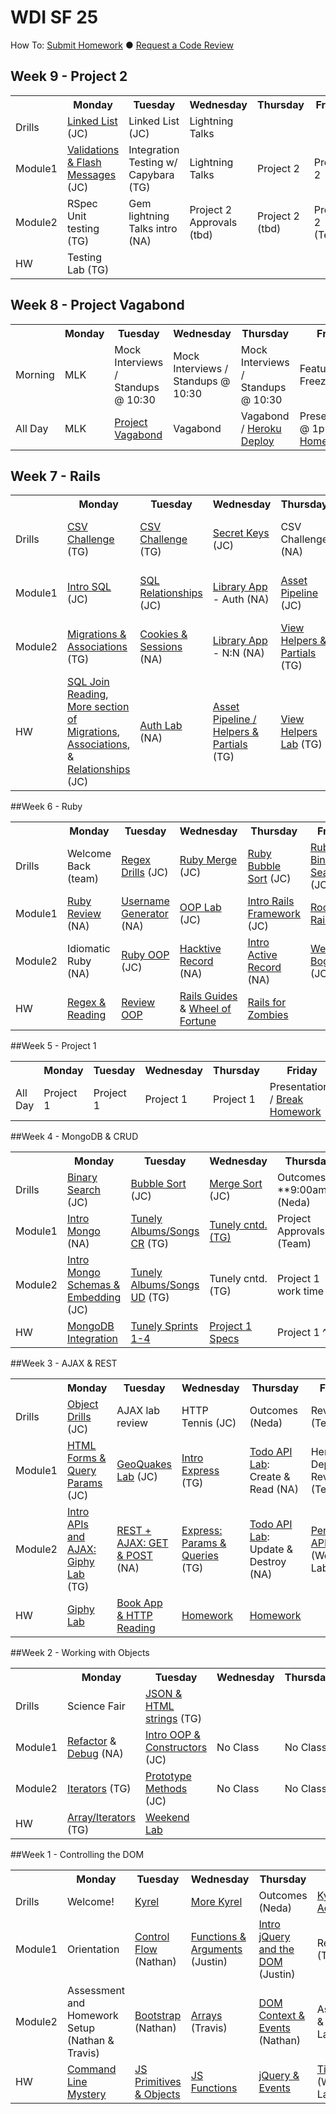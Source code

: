 # WDI SF 25

How To: [Submit Homework](/how-tos/homework-submission.md) ● [Request a Code Review](/how-tos/request-a-code-review.md)

<!--## Week 12  - Broad Topic
<table>
	<tr>
  	<th></th>
    <th>Monday</th>
    <th>Tuesday</th>
    <th>Wednesday</th>
    <th>Thursday</th>
    <th>Friday</th>
  </tr>
  <tr>
    <td>Drills</td>
    <td>Drill (tbd)</td>
    <td>Drill (tbd)</td>
    <td>Drill (tbd)</td>
    <td>Drill (tbd)</td>
    <td>Review (Team)</td>
  </tr>
  <tr>
    <td>Module1</td>
    <td>Topic (tbd)</td>
    <td>Topic (tbd)</td>
    <td>Topic (tbd)</td>
    <td>Topic (tbd)</td>
    <td>Review (Team)</td>
  </tr>
  <tr>
    <td>Module2</td>
    <td>Topic (tbd)</td>
    <td>Topic (tbd)</td>
    <td>Topic (tbd)</td>
    <td>Topic (tbd)</td>
    <td>Weekend Lab (Team)</td>
  </tr>
  <tr>
    <td>HW</td>
    <td>Reading (tbd)</td>
    <td>Reading (tbd)</td>
    <td>Reading (tbd)</td>
    <td>Reading (tbd)</td>
    <td></td>
  </tr>
</table>
-->

<!--## Week 11  - Broad Topic
<table>
	<tr>
  	<th></th>
    <th>Monday</th>
    <th>Tuesday</th>
    <th>Wednesday</th>
    <th>Thursday</th>
    <th>Friday</th>
  </tr>
  <tr>
    <td>Drills</td>
    <td>Drill (tbd)</td>
    <td>Drill (tbd)</td>
    <td>Drill (tbd)</td>
    <td>Drill (tbd)</td>
    <td>Review (Team)</td>
  </tr>
  <tr>
    <td>Module1</td>
    <td>Topic (tbd)</td>
    <td>Topic (tbd)</td>
    <td>Topic (tbd)</td>
    <td>Topic (tbd)</td>
    <td>Review (Team)</td>
  </tr>
  <tr>
    <td>Module2</td>
    <td>Topic (tbd)</td>
    <td>Topic (tbd)</td>
    <td>Topic (tbd)</td>
    <td>Topic (tbd)</td>
    <td>Weekend Lab (Team)</td>
  </tr>
  <tr>
    <td>HW</td>
    <td>Reading (tbd)</td>
    <td>Reading (tbd)</td>
    <td>Reading (tbd)</td>
    <td>Reading (tbd)</td>
    <td></td>
  </tr>
</table>-->


<!--## Week 10  - Broad Topic
<table>
	<tr>
  	<th></th>
    <th>Monday</th>
    <th>Tuesday</th>
    <th>Wednesday</th>
    <th>Thursday</th>
    <th>Friday</th>
  </tr>
  <tr>
    <td>Drills</td>
    <td>Drill (tbd)</td>
    <td>Drill (tbd)</td>
    <td>Drill (tbd)</td>
    <td>Drill (tbd)</td>
    <td>Review (Team)</td>
  </tr>
  <tr>
    <td>Module1</td>
    <td>Topic (tbd)</td>
    <td>Topic (tbd)</td>
    <td>Topic (tbd)</td>
    <td>Topic (tbd)</td>
    <td>Review (Team)</td>
  </tr>
  <tr>
    <td>Module2</td>
    <td>Topic (tbd)</td>
    <td>Topic (tbd)</td>
    <td>Topic (tbd)</td>
    <td>Topic (tbd)</td>
    <td>Weekend Lab (Team)</td>
  </tr>
  <tr>
    <td>HW</td>
    <td>Reading (tbd)</td>
    <td>Reading (tbd)</td>
    <td>Reading (tbd)</td>
    <td>Reading (tbd)</td>
    <td></td>
  </tr>
</table>-->

## Week 9  -  Project 2
<table>
<tr>
    <th></th>
    <th>Monday</th>
    <th>Tuesday</th>
    <th>Wednesday</th>
    <th>Thursday</th>
    <th>Friday</th>
  </tr>
  <tr>
    <td>Drills</td>
    <td><a href="https://github.com/sf-wdi-25/notes/tree/master/week-09-project2/drills">Linked List</a> (JC)</td>
    <td>Linked List (JC)</td>
    <td>Lightning Talks</td>
    <td></td>
    <td></td>
  </tr>
  <tr>
    <td>Module1</td>
    <td><a href="https://github.com/sf-wdi-25/flash_validator">Validations & Flash Messages</a> (JC)</td>
    <td>Integration Testing w/ Capybara (TG)</td>
    <td>Lightning Talks</td>
    <td>Project 2</td>
    <td>Project 2</td>
  </tr>
  <tr>
    <td>Module2</td>
    <td>RSpec Unit testing (TG)</td>
    <td>Gem lightning Talks intro (NA)</td>
    <td>Project 2 Approvals (tbd)</td>
    <td>Project 2 (tbd)</td>
    <td>Project 2 (Team)</td>
  </tr>
  <tr>
    <td>HW</td>
    <td>Testing Lab (TG)</td>
    <td></td>
    <td></td>
    <td></td>
    <td></td>
  </tr>
</table>

## Week 8  - Project Vagabond
<table>
  <tr>
    <th></th>
    <th>Monday</th>
    <th>Tuesday</th>
    <th>Wednesday</th>
    <th>Thursday</th>
    <th>Friday</th>
  </tr>
  <tr>
    <td>Morning</td>
    <td>MLK</td>
    <td>Mock Interviews / Standups @ 10:30</td>
    <td>Mock Interviews / Standups @ 10:30</td>
    <td>Mock Interviews / Standups @ 10:30</td>
    <td>Feature Freeze!</td>
  </tr>
  <tr>
    <td>All Day</td>
    <td>MLK</td>
    <td><a href="https://github.com/sf-wdi-25/project-vagabond">Project Vagabond</a></td>
    <td>Vagabond</td>
    <td>Vagabond / <a href="/how-tos/deploy-rails-to-heroku.md">Heroku Deploy</a></td>
    <td>Presentations @ 1pm - <a href="https://github.com/sf-wdi-25/notes/blob/master/week-08-vagabond/homework/README.md">Homework</a></td>
  </tr>
</table>

## Week 7  - Rails
<table>
	<tr>
  	<th></th>
    <th>Monday</th>
    <th>Tuesday</th>
    <th>Wednesday</th>
    <th>Thursday</th>
    <th>Friday</th>
  </tr>
  <tr>
    <td>Drills</td>
    <td><a href="https://github.com/sf-wdi-25/csv_challenge">CSV Challenge</a> (TG)</td>
    <td><a href="https://github.com/sf-wdi-25/csv_challenge">CSV Challenge</a> (TG)</td>
    <td><a href="https://github.com/sf-wdi-25/notes/tree/master/week-07-rails/drills#day-3-secret-keys">Secret Keys </a>(JC)</td>
    <td>CSV Challenge (NA)</td>
    <td><a href="/week-07-rails/drills/project-planning-rails.md">Rails Project Planning</a> (team)</td>
  </tr>
  <tr>
    <td>Module1</td>
    <td><a href="/week-07-rails/day-01-SQL-associations/dawn-intro-SQL">Intro SQL</a> (JC)</td>
    <td><a href="/week-07-rails/day-02-SQL-relationships/dawn-SQL-relationships">SQL Relationships</a> (JC)</td>
    <td><a href="https://github.com/sf-wdi-25/public_library_app">Library App</a> - Auth (NA)</td>
    <td><a href="https://github.com/sf-wdi-25/asset_pipeline_poem">Asset Pipeline</a> (JC)</td>
    <td>Project planning with Rails (Team)</td>
  </tr>
  <tr>
    <td>Module2</td>
    <td><a href="/week-07-rails/day-01-SQL-associations/dusk-migrations-associations">Migrations & Associations</a> (TG)</td>
    <td><a href="/week-07-rails/day-02-SQL-relationships/dusk-sessions-cookies/README.md">Cookies & Sessions</a> (NA)</td>
    <td><a href="https://github.com/sf-wdi-25/public_library_app">Library App</a> - N:N (NA)</td>
    <td><a href="https://github.com/sf-wdi-25/notes/tree/master/week-07-rails/day-04-rails/dusk-views"> View Helpers & Partials</a> (TG)</td>
    <td>Outcomes (Neda) / <a href="https://github.com/sf-wdi-25/notes/blob/master/how-tos/github-collaboration-workflow.md">Git Flow</a> (HS)</td>
  </tr>
  <tr>
    <td>HW</td>
    <td><a href="https://github.com/sf-wdi-25/notes/blob/master/week-07-rails/day-01-SQL-associations/dawn-intro-SQL/joins.md">SQL Join Reading</a>, <a href="https://github.com/sf-wdi-25/breweries_models_and_migrations#more">More section of Migrations</a>, <a href="http://guides.rubyonrails.org/association_basics.html#why-associations-questionmark">Associations</a>, & <a href="https://github.com/sf-wdi-25/notes/blob/master/week-07-rails/day-02-SQL-relationships/dawn-SQL-relationships/README.md">Relationships</a> (JC)</td>
    <td><a href="https://github.com/sf-wdi-25/notes/tree/master/week-07-rails/homework#day-2">Auth Lab</a> (NA)</td>
    <td><a href="https://github.com/sf-wdi-25/notes/tree/master/week-07-rails/homework#day-3">Asset Pipeline / Helpers & Partials</a> (TG)</td>
    <td><a href="https://github.com/sf-wdi-25/notes/tree/master/week-07-rails/homework#day-4">View Helpers Lab</a> (TG)</td>
    <td><a href="https://github.com/sf-wdi-25/rails-drills-to-CRUD">Rails drills and CRUD app</a> (TG)</td>
  </tr>
</table>

##Week 6  - Ruby
<table>
	<tr>
  	<th></th>
    <th>Monday</th>
    <th>Tuesday</th>
    <th>Wednesday</th>
    <th>Thursday</th>
    <th>Friday</th>
  </tr>
  <tr>
    <td>Drills</td>
    <td>Welcome Back (team)</td>
    <td><a href="https://github.com/sf-wdi-25/regex-craigslist-app">Regex Drills</a> (JC)</td>
    <td><a href="https://github.com/sf-wdi-25/rubyMerge">Ruby Merge</a> (JC)</td>
    <td><a href="https://github.com/sf-wdi-21/bubble_sort_ruby">Ruby Bubble Sort</a> (JC)</td>
    <td><a href="https://github.com/sf-wdi-25/binary_search_tester">Ruby Binary Search</a> (JC)</td>
  </tr>
  <tr>
    <td>Module1</td>
    <td><a href="/week-06-ruby/day-01/dawn-intro-ruby">Ruby Review</a> (NA)</td>
    <td><a href="https://github.com/sf-wdi-25/username_generator">Username Generator</a> (NA)</td>
    <td><a href="https://github.com/sf-wdi-25/ruby-oop-lab">OOP Lab</a> (JC)</td>
    <td><a href="/week-06-ruby/day-04/dawn-intro-to-rails">Intro Rails Framework</a> (JC)</td>
    <td><a href="/week-06-ruby/day-05-Review/dawn-rock-n-rails">Rock-n-Rails</a>(JC)</td>
  </tr>
  <tr>
    <td>Module2</td>
    <td>Idiomatic Ruby (NA)</td>
    <td><a href="/week-06-ruby/day-02/dusk-ruby-OOP">Ruby OOP</a> (JC)</td>
    <td><a href="https://github.com/sf-wdi-25/hacktive_record">Hacktive Record</a> (NA)</td>
    <td><a href="https://github.com/sf-wdi-25/conference_app">Intro Active Record</a> (NA)</td>
    <td><a href="https://github.com/sf-wdi-25/rails_bog_app">Weekend Bog App</a> (JC)</td>
  </tr>
  <tr>
    <td>HW</td>
    <td><a href="week-06-ruby/homework">Regex & Reading</a></td>
    <td><a href="week-06-ruby/homework">Review OOP</a></td>
    <td><a href="week-06-ruby/homework">Rails Guides</a> & <a href="https://github.com/sf-wdi-25/wheel_of_fortune">Wheel of Fortune</a></td>
    <td><a href="week-06-ruby/homework">Rails for Zombies</a></td>
    <td></td>
  </tr>
</table>

##Week 5  - Project 1
<table>
	<tr>
  	<th></th>
    <th>Monday</th>
    <th>Tuesday</th>
    <th>Wednesday</th>
    <th>Thursday</th>
    <th>Friday</th>
  </tr>
  <tr>
    <td>All Day</td>
    <td>Project 1</td>
    <td>Project 1</td>
    <td>Project 1</td>
    <td>Project 1</td>
    <td>Presentations / <a href="week-05/homework">Break Homework</a></td>
  </tr>
</table>

##Week 4 - MongoDB & CRUD
<table>
	<tr>
  	<th></th>
    <th>Monday</th>
    <th>Tuesday</th>
    <th>Wednesday</th>
    <th>Thursday</th>
    <th>Friday</th>
  </tr>
  <tr>
    <td>Drills</td>
    <td><a href="week-04-mongo-database/drills#day-1-binary-search">Binary Search</a> (JC)</td>
    <td><a href="week-04-mongo-database/drills/README.md#day-2-bubble-sort">Bubble Sort</a> (JC)</td>
    <td><a href="week-04-mongo-database/drills#day-3-merge-sort">Merge Sort</a> (JC)</td>
    <td>Outcomes **9:00am** (Neda)</td>
    <td>Review (Team)</td>
  </tr>
  <tr>
    <td>Module1</td>
    <td><a href="week-04-mongo-database/day-01-mongo/dawn-mongo">Intro Mongo</a> (NA)</td>
    <td><a href="http://github.com/sf-wdi-25/tunely">Tunely Albums/Songs CR</a> (TG)</td>
    <td><a href="http://github.com/sf-wdi-25/tunely">Tunely cntd. (TG)</a></td>
    <td>Project Approvals (Team)</td>
    <td>Review / Projects (Team)</td>
  </tr>
  <tr>
    <td>Module2</td>
    <td><a href="/week-04-mongo-database/day-01-mongo/dusk-schemas_and_embedding">Intro Mongo Schemas & Embedding</a> (JC)</td>
    <td><a href="http://github.com/sf-wdi-25/tunely">Tunely Albums/Songs UD</a> (TG)</td>
    <td>Tunely cntd. (TG)</td>
    <td>Project 1 work time</td>
    <td>Weekend Lab (Team)</td>
  </tr>
  <tr>
    <td>HW</td>
    <td><a href="week-04-mongo-database/homework">MongoDB Integration</a></td>
    <td><a href="week-04-mongo-database/homework">Tunely Sprints 1-4</a></td>
    <td><a href="/how-tos/project-01-requirements.md">Project 1 Specs</a></td>
    <td>Project 1 ^_^</td>
    <td></td>
  </tr>
</table>

##Week 3  - AJAX & REST
<table>
	<tr>
  	<th></th>
    <th>Monday</th>
    <th>Tuesday</th>
    <th>Wednesday</th>
    <th>Thursday</th>
    <th>Friday</th>
  </tr>
  <tr>
    <td>Drills</td>
    <td><a href="week-03-ajax-json-express/drills">Object Drills</a> (JC)</td>
    <td>AJAX lab review</td>
    <td>HTTP Tennis (JC)</td>
    <td>Outcomes (Neda)</td>
    <td>Review (Team)</td>
  </tr>
  <tr>
    <td>Module1</td>
    <td><a href="week-03-ajax-json-express/day-01-intro-ajax/dawn-forms">HTML Forms & Query Params</a> (JC)</td>
    <td><a href="https://github.com/sf-wdi-25/geoquakes-lite">GeoQuakes Lab</a> (JC)</td>
    <td><a href="week-03-ajax-json-express/day-03-intro-express/dawn-express">Intro Express</a> (TG)</td>
    <td><a href="week-03-ajax-json-express/day-04-json-api/dawn-create-read">Todo API Lab</a>: Create & Read (NA)</td>
    <td>Heroku Deploy & Review (Team)</td>
  </tr>
  <tr>
    <td>Module2</td>
    <td><a href="week-03-ajax-json-express/day-01-intro-ajax/dusk-intro-ajax">Intro APIs and AJAX: Giphy Lab</a> (TG)</td>
    <td><a href="week-03-ajax-json-express/day-02-ajax/dusk-get-post">REST + AJAX: GET & POST</a> (NA)</td>
    <td><a href="week-03-ajax-json-express/day-03-intro-express/dusk-express">Express: Params & Queries</a> (TG)</td>
    <td><a href="week-03-ajax-json-express/day-04-json-api/dusk-update-destroy">Todo API Lab</a>: Update & Destroy (NA)</td>
    <td><a href="https://github.com/sf-wdi-25/express_self_api">Personal API</a> (Weekend Lab)</td>
  </tr>
  <tr>
    <td>HW</td>
    <td><a href="week-03-ajax-json-express/homework/README.md">Giphy Lab</a></td>
    <td><a href="week-03-ajax-json-express/homework/README.md">Book App & HTTP Reading</a></td>
    <td><a href="week-03-ajax-json-express/homework/README.md">Homework</a></td>
    <td><a href="week-03-ajax-json-express/homework/README.md">Homework</a></td>
    <td></td>
  </tr>
</table>

##Week 2  - Working with Objects
<table>
	<tr>
  	<th></th>
    <th>Monday</th>
    <th>Tuesday</th>
    <th>Wednesday</th>
    <th>Thursday</th>
    <th>Friday</th>
  </tr>
  <tr>
    <td>Drills</td>
    <td>Science Fair</td>
    <td><a href="https://github.com/sf-wdi-25/html_strings">JSON & HTML strings</a> (TG)</td>
    <td></td>
    <td></td>
    <td></td>
  </tr>
  <tr>
    <td>Module1</td>
    <td><a href="/week-02-working-with-objects/day-01-iterators/dawn-debugging/tic-tac-toe-examples">Refactor</a> & <a href="/week-02-working-with-objects/day-01-iterators/dawn-debugging">Debug</a> (NA)</td>
    <td><a href="/week-02-working-with-objects/day-02-prototypes/dawn-OOP">Intro OOP & Constructors</a> (JC)</td>
    <td>No Class</td>
    <td>No Class</td>
    <td>No Class</td>
  </tr>
  <tr>
    <td>Module2</td>
    <td><a href="/week-02-working-with-objects/day-01-iterators/dusk-iterators">Iterators</a> (TG)</td>
    <td><a href="/week-02-working-with-objects/day-02-prototypes/dusk-prototype-methods">Prototype Methods</a> (JC)</td>
    <td>No Class</td>
    <td>No Class</td>
    <td>No Class</td>
  </tr>
  <tr>
    <td>HW</td>
    <td><a href="/week-02-working-with-objects/homework/README.md">Array/Iterators</a> (TG)</td>
    <td><a href="https://github.com/sf-wdi-25/project-00">Weekend Lab</a></td>
    <td></td>
    <td></td>
    <td></td>
  </tr>
</table>

##Week 1  - Controlling the DOM
<table>
	<tr>
  	<th></th>
    <th>Monday</th>
    <th>Tuesday</th>
    <th>Wednesday</th>
    <th>Thursday</th>
    <th>Friday</th>
  </tr>
  <tr>
    <td>Drills</td>
    <td>Welcome!</td>
    <td><a href="https://github.com/sf-wdi-25/kyrel">Kyrel</a></td>
    <td><a href="https://github.com/sf-wdi-25/kyrel">More Kyrel</a></td>
    <td>Outcomes (Neda)</td>
    <td><a href="More Kyrel">Kyrel Advanced</a></td>
  </tr>
  <tr>
    <td>Module1</td>
    <td>Orientation</td>
    <td><a href="/week-01-controlling-the-dom/day-02-bootstrap-and-js/dawn-control-flow">Control Flow</a> (Nathan)</td>
    <td><a href="/week-01-controlling-the-dom/day-03-js/dawn-functions">Functions & Arguments</a> (Justin)</td>
    <td><a href="/week-01-controlling-the-dom/day-04-dom/dawn-jquery">Intro jQuery and the DOM</a> (Justin)</td>
    <td>Review (Team)</td>
  </tr>
  <tr>
    <td>Module2</td>
    <td>Assessment and Homework Setup (Nathan & Travis)</td>
    <td><a href="/week-01-controlling-the-dom/day-02-bootstrap-and-js/dusk-bootstrap">Bootstrap</a> (Nathan)</td>
    <td><a href="/week-01-controlling-the-dom/day-03-js/dusk-arrays">Arrays</a> (Travis)</td>
    <td><a href="/week-01-controlling-the-dom/day-04-dom/dusk-events">DOM Context & Events</a> (Nathan)</td>
    <td>Assessment & Weekend Lab Intro</td>
  </tr>
  <tr>
    <td>HW</td>
    <td><a href="/week-01-controlling-the-dom/homework/README.md#day-1">Command Line Mystery</a></td>
    <td><a href="/week-01-controlling-the-dom/homework/README.md#day-2">JS Primitives & Objects</a></td>
    <td><a href="/week-01-controlling-the-dom/homework/README.md#day-3">JS Functions</a></td>
    <td><a href="/week-01-controlling-the-dom/homework/README.md#day-4">jQuery & Events</a></td>
    <td><a href="https://github.com/sf-wdi-25/tic-tac-toe">Tic Tac Toe</a> (Weekend Lab)</td>
  </tr>
</table>
